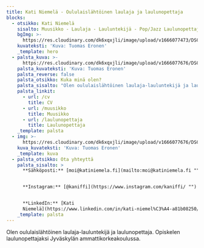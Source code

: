 ```yaml
---
title: Kati Niemelä - Oululaislähtöinen laulaja ja laulunopettaja
blocks:
  - otsikko: Kati Niemelä
    sisalto: Muusikko - Laulaja - Lauluntekijä - Pop/Jazz Laulunopettaja
    bgImg: >-
      https://res.cloudinary.com/dk6xqxjli/image/upload/v1666077473/DSC04273_e9clud.jpg
    kuvateksti: 'Kuva: Tuomas Eronen'
    _template: hero
  - palsta_kuva: >-
      https://res.cloudinary.com/dk6xqxjli/image/upload/v1666077676/DSC04431_y6eclf.jpg
    palsta_kuvateksti: 'Kuva: Tuomas Eronen'
    palsta_reverse: false
    palsta_otsikko: Kuka minä olen?
    palsta_sisalto: "Olen oululaislähtöinen laulaja-lauluntekijä ja laulunopettaja. Jo nuoresta iästä asti olen aina tiennyt musiikin olevan elämänpolkuni ja olen pyrkinyt aina kehittämään itseäni. Opiskelen parhaillaan laulunopettajaksi Jyväskylän ammattikorkeakoulussa ja laulunopetustöitä olen tehnyt kevytyrittäjänä jo vuodesta 2017.&#x20;\n\nSydämeni sykkii keikkailulle ja esiintymiselle! Olen aina rakastanut laulamista ja esiintymistä ja olen iloksi ja onnekseni päässyt erilaisiin projekteihin mukaan. Lukioaikoina bändimme, jossa olin vokalistina, soitti raskaampaa musiikkia ja samaan aikaan olin työstämässä koulumme Löpöti -musikaalia.&#x20;\n\nLukion jälkeen lähdin Helsinkiin opintojen perässä Laajasalon opistoon ja päädyin myös mukaan omaa musiikkia tekevään suomirockyhtye Ronimukseen, Lauluyhtye Iist Side Singersiin sekä myöhemmin cover-yhtye SweetHardiin. Vuonna 2021 lähdin Helsingistä Jyväskylään opiskelemaan laulunopettajaksi ja tällä hetkellä päiväni ovat täynnä opintoja, omia lauluoppilaita sekä ihan tavallista arkea.\_\n"
    palsta_linkit:
      - url: /cv
        title: CV
      - url: /muusikko
        title: Muusikko
      - url: /laulunopettaja
        title: Laulunopettaja
    _template: palsta
  - img: >-
      https://res.cloudinary.com/dk6xqxjli/image/upload/v1666077676/DSC04458_dwgrzz.jpg
    kuva_kuvateksti: 'Kuva: Tuomas Eronen'
    _template: kuva
  - palsta_otsikko: Ota yhteyttä
    palsta_sisalto: >
      **Sähköposti:** [moi@katiniemela.fi](mailto:moi@katiniemela.fi "")


      **Instagram:** [@kaniffi](https://www.instagram.com/kaniffi/ "")


      **LinkedIn:** [Kati
      Niemelä](https://www.linkedin.com/in/kati-niemel%C3%A4-a81b08250/ "")
    _template: palsta
---
```




Olen oululaislähtöinen laulaja-lauluntekijä ja laulunopettaja. Opiskelen laulunopettajaksi Jyväskylän ammattikorkeakoulussa.
